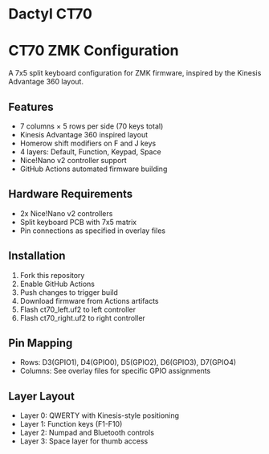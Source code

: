 # Dactyl CT70

# CT70 ZMK Configuration

A 7x5 split keyboard configuration for ZMK firmware, inspired by the Kinesis Advantage 360 layout.

## Features
- 7 columns × 5 rows per side (70 keys total)
- Kinesis Advantage 360 inspired layout
- Homerow shift modifiers on F and J keys
- 4 layers: Default, Function, Keypad, Space
- Nice!Nano v2 controller support
- GitHub Actions automated firmware building

## Hardware Requirements
- 2x Nice!Nano v2 controllers
- Split keyboard PCB with 7x5 matrix
- Pin connections as specified in overlay files

## Installation
1. Fork this repository
2. Enable GitHub Actions
3. Push changes to trigger build
4. Download firmware from Actions artifacts
5. Flash ct70_left.uf2 to left controller
6. Flash ct70_right.uf2 to right controller

## Pin Mapping
- Rows: D3(GPIO1), D4(GPIO0), D5(GPIO2), D6(GPIO3), D7(GPIO4)
- Columns: See overlay files for specific GPIO assignments

## Layer Layout
- Layer 0: QWERTY with Kinesis-style positioning
- Layer 1: Function keys (F1-F10)
- Layer 2: Numpad and Bluetooth controls
- Layer 3: Space layer for thumb access
